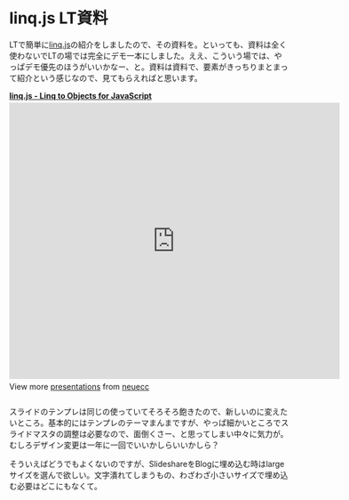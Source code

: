 # linq.js LT資料

LTで簡単に[linq.js](http://linqjs.codeplex.com/)の紹介をしましたので、その資料を。といっても、資料は全く使わないでLTの場では完全にデモ一本にしました。ええ、こういう場では、やっぱデモ優先のほうがいいかなー、と。資料は資料で、要素がきっちりまとまって紹介という感じなので、見てもらえればと思います。

<div style="width:595px" id="__ss_8930196"> <strong style="display:block;margin:12px 0 4px"><a href="http://www.slideshare.net/neuecc/linqjs-linq-to-objects-for-javascript" title="linq.js - Linq to Objects for JavaScript" target="_blank">linq.js - Linq to Objects for JavaScript</a></strong> <iframe src="https://www.slideshare.net/slideshow/embed_code/8930196" width="595" height="497" frameborder="0" marginwidth="0" marginheight="0" scrolling="no"></iframe> <div style="padding:5px 0 12px"> View more <a href="http://www.slideshare.net/" target="_blank">presentations</a> from <a href="http://www.slideshare.net/neuecc" target="_blank">neuecc</a> </div> </div>

スライドのテンプレは同じの使っていてそろそろ飽きたので、新しいのに変えたいところ。基本的にはテンプレのテーマまんまですが、やっぱ細かいところでスライドマスタの調整は必要なので、面倒くさー、と思ってしまい中々に気力が。むしろデザイン変更は一年に一回でいいかしらいいかしら？

そういえばどうでもよくないのですが、SlideshareをBlogに埋め込む時はlargeサイズを選んで欲しい。文字潰れてしまうもの、わざわざ小さいサイズで埋め込む必要はどこにもなくて。